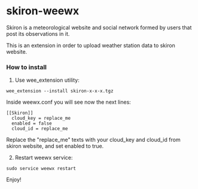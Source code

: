 # skiron-weewx
Skiron is a meteorological website and social network formed by users that post its observations in it. 

This is an extension in order to upload weather station data to skiron website.

### How to install

1. Use wee_extension utility:

```
wee_extension --install skiron-x-x-x.tgz
```

Inside weewx.conf you will see now the next lines:

```
[[Skiron]]
  cloud_key = replace_me
  enabled = false
  cloud_id = replace_me
```

Replace the "replace_me" texts with your cloud_key and cloud_id from skiron website, and set enabled to true.

2. Restart weewx service:
```
sudo service weewx restart
```


Enjoy!
